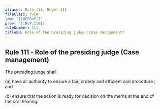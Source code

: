 ```yaml
---
aliases: Rule 111, Regel 111
fileClass: rule
law: '[[UPCRoP]]'
prev: '[[RoP.110]]'
ruleNumber: 111
titleEN: Role of the presiding judge (Case management)
---
```


## Rule 111 - Role of the presiding judge (Case management)

The presiding judge shall:  

   (a) have all authority to ensure a fair, orderly and efficient oral procedure ; and 

   (b) ensure that the action is ready for decision on the merits at the end  of the oral hearing.